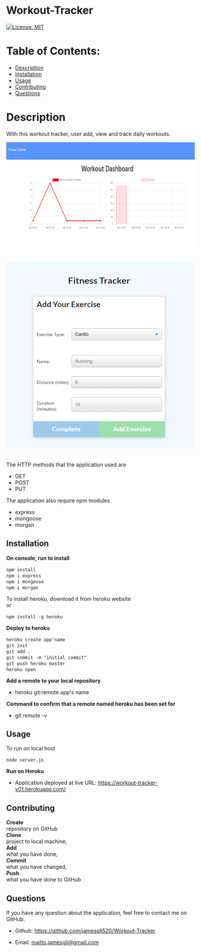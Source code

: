 # Workout-Tracker

[![License: MIT](https://img.shields.io/badge/License-MIT-yellow.svg)](https://opensource.org/licenses/MIT) 

# Table of Contents:
* [Description](#description)
* [Installation](#installation)
* [Usage](#usage)
* [Contributing](#contributing)
* [Questions](#questions)

# Description
With this workout tracker, user add, view and track daily workouts.

<p>
    <img src="images/dashboard.PNG" width="700" height="300"/></br></br>
    <img src="images/exercise.PNG" width="500" height="500"/></br></br>
</p>

The HTTP methods that the application used are 
* GET 
* POST
* PUT

The application also require npm modules 
* express
* mongoose
* morgan

## Installation
**On console, run to install**
```command line
npm install 
npm i express
npm i mongoose
npm i morgan
```
To install heroku, download it from heroku website<br> 
or
```command line
npm install -g heroku
```

**Deploy to heroku**

```
heroku create app'name
git init
git add .
git commit -m "initial commit"
git push heroku master
heroku open
```
**Add a remote to your local repository** 

* heroku git:remote app's name

**Command to confirm that a remote named heroku has been set for**
* git remote -v

## Usage
To run on local host 
```command line
node server.js
```

**Run on Heroku** <br>
* Application deployed at live URL: https://workout-tracker-v01.herokuapp.com/

## Contributing
**Create**<br> 
repository on GitHub<br>
**Clone** <br>
project to local machine, <br>
**Add** <br>
what you have done,<br>
**Commit** <br>
what you have changed, <br>
**Push** <br>
what you have done to GitHub<br>

## Questions
If you have any question about the application, feel free to contact me on GitHub.

* Github: https://github.com/jamesgli520/Workout-Tracker

* Email: mailto.jamesgli@gmail.com
